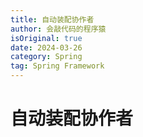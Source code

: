 ```yaml
---
title: 自动装配协作者
author: 会敲代码的程序猿
isOriginal: true
date: 2024-03-26
category: Spring
tag: Spring Framework
---
```


# 自动装配协作者

